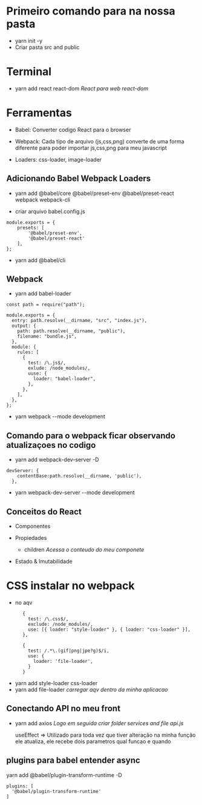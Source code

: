 # Primeiro comando para na nossa pasta

- yarn init -y
- Criar pasta src and public

# Terminal

- yarn add react react-dom _React para web react-dom_

# Ferramentas

- Babel: Converter codigo React para o browser
- Webpack: Cada tipo de arquivo (js,css,png) converte de uma forma diferente para poder importar js,css,png para meu javascript

- Loaders: css-loader, image-loader

## Adicionando Babel Webpack Loaders

- yarn add @babel/core @babel/preset-env @babel/preset-react webpack webpack-cli

- criar arquivo babel.config.js

```
module.exports = {
    presets: [
        '@babel/preset-env',
        '@babel/preset-react'
    ],
};
```

- yarn add @babel/cli

## Webpack

- yarn add babel-loader

```
const path = require("path");

module.exports = {
  entry: path.resolve(__dirname, "src", "index.js"),
  output: {
    path: path.resolve(__dirname, "public"),
    filename: "bundle.js",
  },
  module: {
    rules: [
      {
        test: /\.js$/,
        exlude: /node_modules/,
        uuse: {
          loader: "babel-loader",
        },
      },
    ],
  },
};
```

- yarn webpack --mode development

## Comando para o webpack ficar observando atualizaçoes no codigo

- yarn add webpack-dev-server -D

```
devServer: {
    contentBase:path.resolve(__dirname, 'public'),
  },
```

- yarn webpack-dev-server --mode development

## Conceitos do React

- Componentes
- Propiedades

  - children _Acessa o conteudo do meu componete_

- Estado & Imutabilidade

# CSS instalar no webpack

- no aqv

```
      {
        test: /\.css$/,
        exclude: /node_modules/,
        use: [{ loader: "style-loader" }, { loader: "css-loader" }],
      },

      {
        test: /.*\.(gif|png|jpe?g)$/i,
        use: {
          loader: 'file-loader',
        }
      }

```

- yarn add style-loader css-loader
- yarn add file-loader _carregar aqv dentro da minha aplicacao_

## Conectando API no meu front

- yarn add axios
  _Logo em seguida criar folder services and file api.js_

  useEffect => Utilizado para toda vez que tiver alteração na minha função ele atualiza, ele recebe dois parametros qual funcao e quando

## plugins para babel entender async

yarn add @babel/plugin-transform-runtime -D

```
plugins: [
  '@babel/plugin-transform-runtime'
]
```
